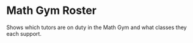 # Math Gym Roster
Shows which tutors are on duty in the Math Gym and what classes they each support.
